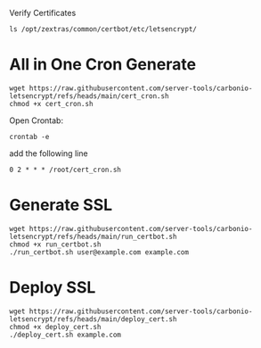 Verify Certificates

```
ls /opt/zextras/common/certbot/etc/letsencrypt/
```

All in One Cron Generate
==

```
wget https://raw.githubusercontent.com/server-tools/carbonio-letsencrypt/refs/heads/main/cert_cron.sh
chmod +x cert_cron.sh
```

Open Crontab:

```
crontab -e
```

add the following line

```
0 2 * * * /root/cert_cron.sh
```



Generate SSL
==

```
wget https://raw.githubusercontent.com/server-tools/carbonio-letsencrypt/refs/heads/main/run_certbot.sh
chmod +x run_certbot.sh
./run_certbot.sh user@example.com example.com
```
Deploy SSL
==
```
wget https://raw.githubusercontent.com/server-tools/carbonio-letsencrypt/refs/heads/main/deploy_cert.sh
chmod +x deploy_cert.sh
./deploy_cert.sh example.com
```
